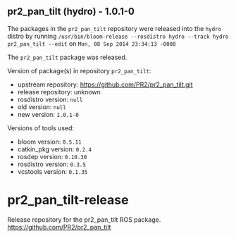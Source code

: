 ## pr2_pan_tilt (hydro) - 1.0.1-0

The packages in the `pr2_pan_tilt` repository were released into the `hydro` distro by running `/usr/bin/bloom-release --rosdistro hydro --track hydro pr2_pan_tilt --edit` on `Mon, 08 Sep 2014 23:34:13 -0000`

The `pr2_pan_tilt` package was released.

Version of package(s) in repository `pr2_pan_tilt`:
- upstream repository: https://github.com/PR2/pr2_pan_tilt.git
- release repository: unknown
- rosdistro version: `null`
- old version: `null`
- new version: `1.0.1-0`

Versions of tools used:
- bloom version: `0.5.11`
- catkin_pkg version: `0.2.4`
- rosdep version: `0.10.30`
- rosdistro version: `0.3.5`
- vcstools version: `0.1.35`


pr2_pan_tilt-release
====================

Release repository for the pr2_pan_tilt ROS package. https://github.com/PR2/pr2_pan_tilt
